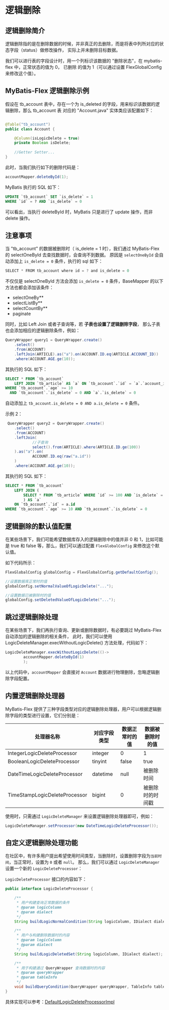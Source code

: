 # 逻辑删除

## 逻辑删除简介

逻辑删除指的是在删除数据的时候，并非真正的去删除，而是将表中列所对应的状态字段（status）做修改操作，
实际上并未删除目标数据。

我们可以进行表的字段设计时，用一个列标识该数据的 "删除状态"，在 mybatis-flex 中，正常状态的值为 0， 已删除
的值为 1（可以通过设置 FlexGlobalConfig 来修改这个值）。

## MyBatis-Flex 逻辑删除示例

假设在 tb_account 表中，存在一个为 is_deleted 的字段，用来标识该数据的逻辑删除，那么 tb_account 表
对应的 "Account.java" 实体类应该配置如下：

```java

@Table("tb_account")
public class Account {

    @Column(isLogicDelete = true)
    private Boolean isDelete;
    
    //Getter Setter...
}
```

此时，当我们执行如下的删除代码是：

```java
accountMapper.deleteById(1);
```
MyBatis 执行的 SQL 如下：

```sql
UPDATE `tb_account` SET `is_delete` = 1 
WHERE `id` = ? AND `is_delete` = 0
```
可以看出，当执行 deleteById 时，MyBatis 只是进行了 update 操作，而非 delete 操作。

## 注意事项

当 "tb_account" 的数据被删除时（ is_delete = 1 时），我们通过 MyBatis-Flex 的 selectOneById 去查找数据时，会查询不到数据。
原因是 `selectOneById` 会自动添加上 `is_delete = 0` 条件，执行的 sql 如下：

```java
SELECT * FROM tb_account where id = ? and is_delete = 0
```

不仅仅是 selectOneById 方法会添加 `is_delete = 0` 条件，BaseMapper 的以下方法也都会添加该条件：

- selectOneBy**
- selectListBy**
- selectCountBy**
- paginate

同时，比如 Left Join 或者子查询等，若 **子表也设置了逻辑删除字段**， 那么子表也会添加相应的逻辑删除条件，例如：

```java
QueryWrapper query1 = QueryWrapper.create()
    .select()
    .from(ACCOUNT)
    .leftJoin(ARTICLE).as("a").on(ACCOUNT.ID.eq(ARTICLE.ACCOUNT_ID))
    .where(ACCOUNT.AGE.ge(10));
```
其执行的 SQL 如下：

```sql
SELECT * FROM `tb_account` 
    LEFT JOIN `tb_article` AS `a` ON `tb_account`.`id` = `a`.`account_id` 
WHERE `tb_account`.`age` >= 10 
  AND `tb_account`.`is_delete` = 0 AND `a`.`is_delete` = 0
```
自动添加上 `tb_account.is_delete = 0 AND a.is_delete = 0` 条件。

示例 2：

```java
 QueryWrapper query2 = QueryWrapper.create()
    .select()
    .from(ACCOUNT)
    .leftJoin(
            //子查询
            select().from(ARTICLE).where(ARTICLE.ID.ge(100))
    ).as("a").on(
            ACCOUNT.ID.eq(raw("a.id"))
    )
    .where(ACCOUNT.AGE.ge(10));
```
其执行的 SQL 如下：

```sql
SELECT * FROM `tb_account` 
    LEFT JOIN (
        SELECT * FROM `tb_article` WHERE `id` >= 100 AND `is_delete` = 0
        ) AS `a` 
    ON `tb_account`.`id` = a.id 
WHERE `tb_account`.`age` >= 10 AND `tb_account`.`is_delete` = 0
```


## 逻辑删除的默认值配置

在某些场景下，我们可能希望数据库存入的逻辑删除中的值并非 0 和 1，比如可能是 true 和 false 等，那么，我们可以通过配置 `FlexGlobalConfig`
来修改这个默认值。

如下代码所示：

```java
FlexGlobalConfig globalConfig = FlexGlobalConfig.getDefaultConfig();

//设置数据库正常时的值
globalConfig.setNormalValueOfLogicDelete("...");

//设置数据已被删除时的值
globalConfig.setDeletedValueOfLogicDelete("...");
```

## 跳过逻辑删除处理

在某些场景下，我们再执行查询、更新或删除数据时，有必要跳过 MyBatis-Flex 自动添加的逻辑删除的相关条件，
此时，我们可以使用 LogicDeleteManager.execWithoutLogicDelete() 方法处理，代码如下：

```java
LogicDeleteManager.execWithoutLogicDelete(()->
        accountMapper.deleteById(1)
        );
```

以上代码中，`accountMapper` 会直接对 `Account` 数据进行物理删除，忽略逻辑删除字段配置。

## 内置逻辑删除处理器

MyBatis-Flex 提供了三种字段类型对应的逻辑删除处理器，用户可以根据逻辑删除字段的类型进行设置，它们分别是：

| 处理器名称                        | 对应字段类型   | 数据正常时的值 | 数据被删除时的值 |
|------------------------------|----------|---------|----------|
| IntegerLogicDeleteProcessor  | integer  | 0       | 1        |
| BooleanLogicDeleteProcessor  | tinyint  | false   | true     |
| DateTimeLogicDeleteProcessor | datetime | null    | 被删除时间    |
| TimeStampLogicDeleteProcessor     | bigint   | 0       | 被删除时的时间戳 |

使用时，只需通过 `LogicDeleteManager` 来设置逻辑删除处理器即可，例如：

```java
LogicDeleteManager.setProcessor(new DateTimeLogicDeleteProcessor());
```

## 自定义逻辑删除处理功能

在社区中，有许多用户提出希望使用时间类型，当删除时，设置删除字段为`当前时间`，当正常时，设置为 `0` 或者 `null`。
那么，我们可以通过 `LogicDeleteManager` 设置一个新的 `LogicDeleteProcessor`：

`LogicDeleteProcessor` 接口的内容如下：

```java
public interface LogicDeleteProcessor {

    /**
     * 用户构建查询正常数据的条件
     * @param logicColumn
     * @param dialect
     */
    String buildLogicNormalCondition(String logicColumn, IDialect dialect);

    /**
     * 用户与构建删除数据时的内容
     * @param logicColumn
     * @param dialect
     */
    String buildLogicDeletedSet(String logicColumn, IDialect dialect);

    /**
     * 用于构建通过 QueryWrapper 查询数据时的内容
     * @param queryWrapper
     * @param tableInfo
     */
    void buildQueryCondition(QueryWrapper queryWrapper, TableInfo tableInfo);
}
```

具体实现可以参考：[DefaultLogicDeleteProcessorImpl](https://gitee.com/mybatis-flex/mybatis-flex/blob/main/mybatis-flex-core/src/main/java/com/mybatisflex/core/logicdelete/DefaultLogicDeleteProcessorImpl.java)